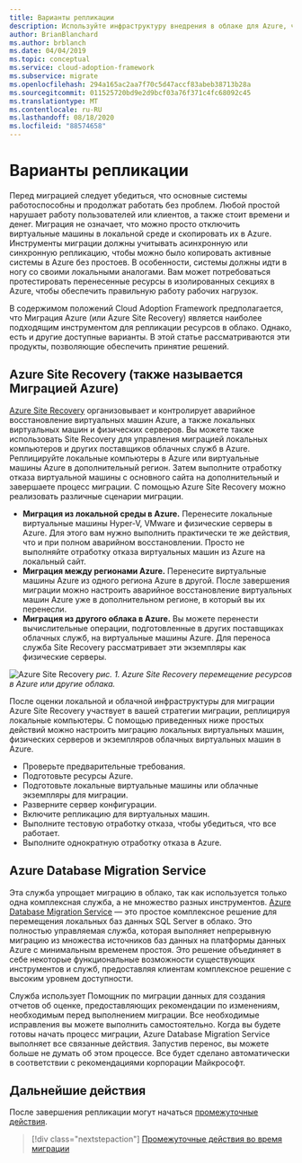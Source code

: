 ```yaml
---
title: Варианты репликации
description: Используйте инфраструктуру внедрения в облаке для Azure, чтобы понять процесс репликации и причины, по которым требуется репликация для миграции в облако.
author: BrianBlanchard
ms.author: brblanch
ms.date: 04/04/2019
ms.topic: conceptual
ms.service: cloud-adoption-framework
ms.subservice: migrate
ms.openlocfilehash: 294a165ac2aa7f70c5d47accf83abeb38713b28a
ms.sourcegitcommit: 011525720bd9e2d9bcf03a76f371c4fc68092c45
ms.translationtype: MT
ms.contentlocale: ru-RU
ms.lasthandoff: 08/18/2020
ms.locfileid: "88574658"
---
```

# <a name="replication-options"></a>Варианты репликации

Перед миграцией следует убедиться, что основные системы работоспособны и продолжат работать без проблем. Любой простой нарушает работу пользователей или клиентов, а также стоит времени и денег. Миграция не означает, что можно просто отключить виртуальные машины в локальной среде и скопировать их в Azure. Инструменты миграции должны учитывать асинхронную или синхронную репликацию, чтобы можно было копировать активные системы в Azure без простоев. В особенности, системы должны идти в ногу со своими локальными аналогами. Вам может потребоваться протестировать перенесенные ресурсы в изолированных секциях в Azure, чтобы обеспечить правильную работу рабочих нагрузок.

В содержимом положений Cloud Adoption Framework предполагается, что Миграция Azure (или Azure Site Recovery) является наиболее подходящим инструментом для репликации ресурсов в облако. Однако, есть и другие доступные варианты. В этой статье рассматриваются эти продукты, позволяющие обеспечить принятие решений.

## <a name="azure-site-recovery-also-known-as-azure-migrate"></a>Azure Site Recovery (также называется Миграцией Azure)

[Azure Site Recovery](/azure/site-recovery/site-recovery-overview) организовывает и контролирует аварийное восстановление виртуальных машин Azure, а также локальных виртуальных машин и физических серверов. Вы можете также использовать Site Recovery для управления миграцией локальных компьютеров и других поставщиков облачных служб в Azure. Реплицируйте локальные компьютеры в Azure или виртуальные машины Azure в дополнительный регион. Затем выполните отработку отказа виртуальной машины с основного сайта на дополнительный и завершаете процесс миграции. С помощью Azure Site Recovery можно реализовать различные сценарии миграции.

- **Миграция из локальной среды в Azure.** Перенесите локальные виртуальные машины Hyper-V, VMware и физические серверы в Azure. Для этого вам нужно выполнить практически те же действия, что и при полном аварийном восстановлении. Просто не выполняйте отработку отказа виртуальных машин из Azure на локальный сайт.
- **Миграция между регионами Azure.** Перенесите виртуальные машины Azure из одного региона Azure в другой. После завершения миграции можно настроить аварийное восстановление виртуальных машин Azure уже в дополнительном регионе, в который вы их перенесли.
- **Миграция из другого облака в Azure.** Вы можете перенести вычислительные операции, подготовленные в других поставщиках облачных служб, на виртуальные машины Azure. Для переноса служба Site Recovery рассматривает эти экземпляры как физические серверы.

![Azure Site Recovery ](../../../_images/migrate/asr-replication-image.png)
 _рис. 1. Azure Site Recovery перемещение ресурсов в Azure или другие облака._

После оценки локальной и облачной инфраструктуры для миграции Azure Site Recovery участвует в вашей стратегии миграции, реплицируя локальные компьютеры. С помощью приведенных ниже простых действий можно настроить миграцию локальных виртуальных машин, физических серверов и экземпляров облачных виртуальных машин в Azure.

- Проверьте предварительные требования.
- Подготовьте ресурсы Azure.
- Подготовьте локальные виртуальные машины или облачные экземпляры для миграции.
- Разверните сервер конфигурации.
- Включите репликацию для виртуальных машин.
- Выполните тестовую отработку отказа, чтобы убедиться, что все работает.
- Выполните однократную отработку отказа в Azure.

## <a name="azure-database-migration-service"></a>Azure Database Migration Service

Эта служба упрощает миграцию в облако, так как используется только одна комплексная служба, а не множество разных инструментов. [Azure Database Migration Service](/azure/dms/dms-overview) — это простое комплексное решение для перемещения локальных баз данных SQL Server в облако. Это полностью управляемая служба, которая выполняет непрерывную миграцию из множества источников баз данных на платформы данных Azure с минимальным временем простоя. Это решение объединяет в себе некоторые функциональные возможности существующих инструментов и служб, предоставляя клиентам комплексное решение с высоким уровнем доступности.

Служба использует Помощник по миграции данных для создания отчетов об оценке, предоставляющих рекомендации по изменениям, необходимым перед выполнением миграции. Все необходимые исправления вы можете выполнить самостоятельно. Когда вы будете готовы начать процесс миграции, Azure Database Migration Service выполняет все связанные действия. Запустив перенос, вы можете больше не думать об этом процессе. Все будет сделано автоматически в соответствии с рекомендациями корпорации Майкрософт.

## <a name="next-steps"></a>Дальнейшие действия

После завершения репликации могут начаться [промежуточные действия](./stage.md).

> [!div class="nextstepaction"]
> [Промежуточные действия во время миграции](./stage.md)
